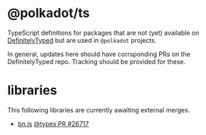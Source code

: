 # @polkadot/ts

TypeScript definitions for packages that are not (yet) available on [DefinitelyTyped](https://github.com/DefinitelyTyped/DefinitelyTyped) but are used in `@polkadot` projects.

In general, updates here should have corrsponding PRs on the DefinitelyTyped repo. Tracking should be provided for these.

# libraries

This following libraries are currently awaiting external merges.

- [bn.js](https://github.com/indutny/bn.js) [@types PR #26717](https://github.com/DefinitelyTyped/DefinitelyTyped/pull/26717)
